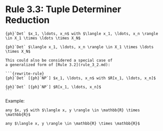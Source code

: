 Rule 3.3: Tuple Determiner Reduction
====================================


```{rewrite-rule}
{ph}`Det` $x_1, \ldots, x_n$ with $\langle x_1, \ldots, x_n \rangle \in X_1 \times \ldots \times X_N$

{ph}`Det` $\langle x_1, \ldots, x_n \rangle \in X_1 \times \ldots \times X_N$
```

````{note}
This could also be considered a special case of
a generalized form of [Rule 3.2](rule_3_2.md):

```{rewrite-rule}
{ph}`Det` [{ph}`NP`] $x_1, \ldots, x_n$ with $R[x_1, \ldots, x_n]$

{ph}`Det` [{ph}`NP`] $R[x_1, \ldots, x_n]$
```
````

Example:

```{rewrite-rule}
any $x, y$ with $\langle x, y \rangle \in \mathbb{R} \times \mathbb{R}$

any $\langle x, y \rangle \in \mathbb{R} \times \mathbb{R}$
```


